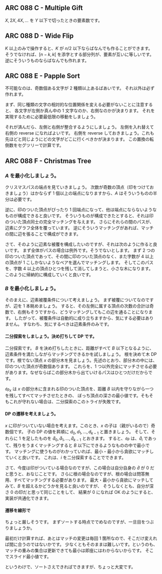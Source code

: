 ## ARC 088 C - Multiple Gift

$X, 2X, 4X, \dots$ を $Y$ 以下で切ったときの要素数です。


## ARC 088 D - Wide Flip

$K$ 以上のみで操作すると、$K$ が $n / 2$ 以下ならばなんでも作ることができます。
そうでなければ、$[n - k, k[$ を添字とする部分列が、要素が互いに等しいです。
逆にそういうものならばなんでも作れます。


## ARC 088 E - Papple Sort

不可能なのは、奇数個ある文字が $2$ 種類以上あるばあいです。
それ以外は必ず作れます。

まず、同じ種類の文字の相対的な位置関係を変える必要がないことに注意すると、
各文字が左側か真ん中の $1$ 文字なのか、右側なのかが決まります。
それを実現するために必要最低限の移動をしましょう。

それが済んだら、左側と右側が整合するようにしましょう。
左側を入れ替えて右側の reverse になればよいです。
右側を reverse しておきましょう。これも先ほどと同じようにどの文字がどこに行くべきかが決まります。
この置換の転倒数をセグツリーで計算です。


## ARC 088 F - Christmas Tree

### $A$ を最小化しましょう。

クリスマスパスの端点を見ていきましょう。
次数が奇数の頂点（印をつけておきましょう）はかならず $1$ 個以上の端点になりますから、$A$ はそういうものの半分は必要です。

逆に、印のついた頂点がぴったり $1$ 回端点になって、他は端点にならないようなものが構成できると良いです。
そういうものが構成できたとすると、それは印のついた頂点同士の完全マッチングを与えます。
さらにそれらの間のパスが、辺素にグラフ全体を覆っています。
逆にそういうマッチングがあれば、マッチの間に辺を張ることで構成ができます。

さて、そのように辺素な被覆を構成したいのですが、それは次のように作ると良いです。
まず全体がパスの場合は例外です。そうでないとします。
まず $2$ つの印のついた頂点であって、その間に印のついた頂点のなく、また字数が $4$ 以上の頂点が $1$ こしかないようなペアを選んでマッチングします。
そしてこのパスを、字数 $4$ 以上の頂点ひとつを残して消してしまうと、小さな木になります。
このように帰納的に構成していくと良いです。

### $B$ を最小化しましょう。

そのまえに、辺素被覆条件について考えましょう。
まず被覆についてなのですが、辺を $1$ 本眺めましょう。
すると、その左側に属する頂点の次数の合計は奇数で、右側もそうですから、どうマッチングしてもこの辺を通ることになります。
したがって、被覆条件は自動的に成り立ちますから、気にする必要はありません。
すなわち、気にするべきは辺素条件のみです。

#### 二分探索をしましょう。決め打ちして DP です。

二分探索です。
$B$ を決め打ちしたときに、距離がすべて $B$ 以下となるように、辺素条件を満たしながらマッチングできるかを試しましょう。
根を決めて木 DP です。根でない頂点 $x$ の部分木を見ましょう。先述のとおり、部分木の中には、印のついた頂点が奇数個あります。
これらを、$1$ つ以外完全にマッチさせる必要があります。なぜならばこの部分木から出ていけるパスはひとつだけだからです。

$\mathtt { dp } _ x$ は $x$ の部分木に含まれる印のついた頂点を、距離 $B$ 以内を守りながら一つを残してすべてマッチさせたときの、
ぼっち頂点の深さの最小値です。そもそもこれが守れない場合は、二分探索のこのトライが失敗です。

#### DP の遷移を考えましょう。

$x$ に印がついていない場合を考えます。このとき、$x$ の子は（親がいるので）奇数個です。
子の DP の値を昇順に $d _ 0, d _ 1, \dots, d _ { k - 1 }$ と置きましょう。
そして、それらに $1$ を足したものを $\hat d _ 0, \hat d _ 1, \dots, \hat d _ { k - 1 }$ とおきます。
すると、$\mathtt { dp }$ は、$\hat d _ i$ であって、残りをうまくマッチングすると $B$ 以下にできるようなものの中で最小です。
マッチングに使うものがわかっていれば、最小・最小から貪欲にマッチしていくと良いです。
これは、$i$ を二分探索することでできます。

さて、今度は印がついている場合なのですが、この場合は自分自身の $\hat d$ が $0$ だと思うと、おなじことです。
さらに根の場合なのですが、根の場合は問答無用、すべてマッチングする必要があります。
最大・最小から貪欲にマッチしてみて、$B$ を超えるかどうかを見ると良いのですが、
そうしなくとも、自分が深さ $0$ の印だと思って同じことをして、
結果が $0$ になれば OK のようにすると、実装が共通化できます。


#### 遷移を線形で

ちょっと厳しそうです。
まずソートする時点ででめなのですが、一旦目をつぶりましょうか。

最初だけ計算すれば、あとはマッチの変更は毎回 $1$ 箇所なので、そこだけ変えれば間に合うのではないかです。
少なくともそのままは難しいです。というのも、マッチの重みの集合は更新できても最小は即座にはわからないからです。
そこでスライド最小値です。

というわけで、ソートさえできればできますが、ちょっと大変です。
